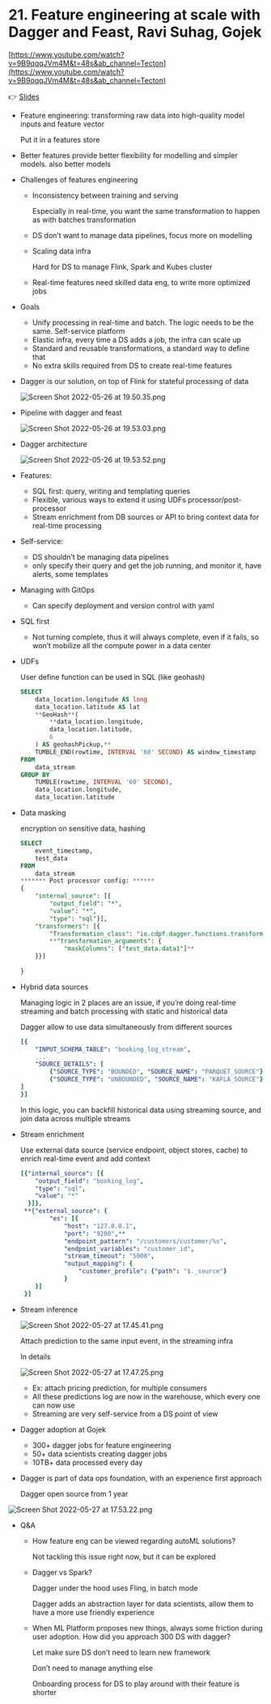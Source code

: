 # 21. Feature engineering at scale with Dagger and Feast, Ravi Suhag, Gojek

[https://www.youtube.com/watch?v=9B9qqqJVm4M&t=48s&ab_channel=Tecton](https://www.youtube.com/watch?v=9B9qqqJVm4M&t=48s&ab_channel=Tecton)

👉 [Slides](https://www.dropbox.com/s/n6s7wdl3qcnoddo/ApplyConf-2022.pdf?dl=0)

- Feature engineering: transforming raw data into high-quality model inputs and feature vector
    
    Put it in a features store
    
- Better features provide better flexibility for modelling and simpler models. also better models
- Challenges of features engineering
    - Inconsistency between training and serving
        
        Especially in real-time, you want the same transformation to happen as with batches transformation
        
    - DS don’t want to manage data pipelines, focus more on modelling
    - Scaling data infra
        
        Hard for DS to manage Flink, Spark and Kubes cluster
        
    - Real-time features need skilled data eng, to write more optimized jobs
- Goals
    - Unify processing in real-time and batch. The logic needs to be the same. Self-service platform
    - Elastic infra, every time a DS adds a job, the infra can scale up
    - Standard and reusable transformations, a standard way to define that
    - No extra skills required from DS to create real-time features
- Dagger is our solution, on top of Flink for stateful processing of data
    
    ![Screen Shot 2022-05-26 at 19.50.35.png](./Screen_Shot_2022-05-26_at_19.50.35.png)
    

- Pipeline with dagger and feast
    
    ![Screen Shot 2022-05-26 at 19.53.03.png](./Screen_Shot_2022-05-26_at_19.53.03.png)
    

- Dagger architecture
    
    ![Screen Shot 2022-05-26 at 19.53.52.png](./Screen_Shot_2022-05-26_at_19.53.52.png)
    
- Features:
    - SQL first: query, writing and templating queries
    - Flexible, various ways to extend it using UDFs processor/post-processor
    - Stream enrichment from DB sources or API to bring context data for real-time processing

- Self-service:
    - DS shouldn’t be managing data pipelines
    - only specify their query and get the job running, and monitor it, have alerts, some templates
- Managing with GitOps
    - Can specify deployment and version control with yaml
- SQL first
    - Not turning complete, thus it will always complete, even if it fails, so won’t mobilize all the compute power in a data center
- UDFs
    
    User define function can be used in SQL (like geohash)
    
    ```sql
    SELECT
    	data_location.longitude AS long
    	data_location.latitude AS lat
    	**GeoHash**(
    		**data_location.longitude,
    		data_location.latitude,
    		6
    	) AS geohashPickup,**
    	TUMBLE_END(rowtime, INTERVAL '60' SECOND) AS window_timestamp
    FROM
    	data_stream
    GROUP BY
    	TUMBLE(rowtime, INTERVAL '60' SECOND),
    	data_location.longitude,
    	data_location.latitude
    ```
    
- Data masking
    
    encryption on sensitive data, hashing
    
    ```sql
    SELECT
    	event_timestamp,
    	test_data
    FROM
    	data_stream
    ******* Post processor config: ******
    {
    	"internal_source": [{
    		"output_field": "*",
    		"value": "*",
    		"type": "sql"}],
    	"transformers": [{
    		"Transformation_class": "io.cdpf.dagger.functions.transformer",
    		**"transformation_arguments": {
    			"maskColumns": ["test_data.data1"]**
    	}}]
    		
    }
    ```
    
- Hybrid data sources
    
    Managing logic in 2 places are an issue, if you’re doing real-time streaming and batch processing with static and historical data
    
    Dagger allow to use data simultaneously from different sources
    
    ```yaml
    [{
    	"INPUT_SCHEMA_TABLE": "booking_log_stream",
    	...
    	"SOURCE_DETAILS": [
    		{"SOURCE_TYPE": "BOUNDED", "SOURCE_NAME": "PARQUET_SOURCE"},
    		{"SOURCE_TYPE": "UNBOUNDED", "SOURCE_NAME": "KAFLA_SOURCE"}
    ]
    }]
    ```
    
    In this logic, you can backfill historical data using streaming source, and join data across multiple streams
    
- Stream enrichment
    
    Use external data source (service endpoint, object stores, cache) to enrich real-time event and add context
    
    ```yaml
    [{"internal_source": [{
    	"output_field": "booking_log",
    	"type": "sql",
    	"value": "*"
      }]},
     **{"external_source": {
    		"es": [{
    			"host": "127.0.0.1",
    			"port": "9200",**
    			"endpoint_pattern": "/customers/customer/%s",
    			"endpoint_variables": "customer_id",
    			"stream_timeout": "5000",
    			"output_mapping": {
    				"customer_profile": {"path": "$._source"}
    			}
    	}]
     }]
    ```
    

- Stream inference
    
    ![Screen Shot 2022-05-27 at 17.45.41.png](./Screen_Shot_2022-05-27_at_17.45.41.png)
    
    Attach prediction to the same input event, in the streaming infra
    
    In details
    
    ![Screen Shot 2022-05-27 at 17.47.25.png](./Screen_Shot_2022-05-27_at_17.47.25.png)
    
    - Ex: attach pricing prediction, for multiple consumers
    - All these predictions log are now in the warehouse, which every one can now use
    - Streaming are very self-service from a DS point of view

- Dagger adoption at Gojek
    - 300+ dagger jobs for feature engineering
    - 50+ data scientists creating dagger jobs
    - 10TB+ data processed every day
    
- Dagger is part of data ops foundation, with an experience first approach
    
    Dagger open source from 1 year
    

![Screen Shot 2022-05-27 at 17.53.22.png](./Screen_Shot_2022-05-27_at_17.53.22.png)

- Q&A
    - How feature eng can be viewed regarding autoML solutions?
        
        Not tackling this issue right now, but it can be explored
        
    - Dagger vs Spark?
        
        Dagger under the hood uses Fling, in batch mode
        
        Dagger adds an abstraction layer for data scientists, allow them to have a more use friendly experience
        
    - When ML Platform proposes new things, always some friction during user adoption. How did you approach 300 DS with dagger?
        
        Let make sure DS don’t need to learn new framework
        
        Don’t need to manage anything else
        
        Onboarding process for DS to play around with their feature is shorter